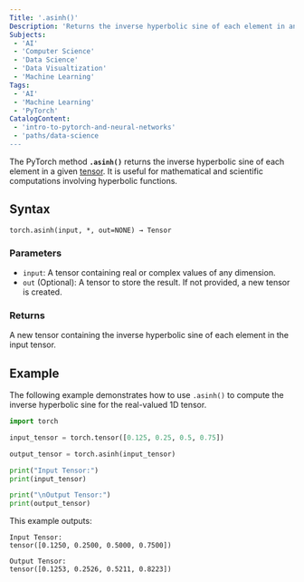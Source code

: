 ```yaml
---
Title: '.asinh()'
Description: 'Returns the inverse hyperbolic sine of each element in an input tensor.'
Subjects:
 - 'AI'
 - 'Computer Science'
 - 'Data Science'
 - 'Data Visualtization'
 - 'Machine Learning'
Tags:
 - 'AI'
 - 'Machine Learning'
 - 'PyTorch'
CatalogContent:
 - 'intro-to-pytorch-and-neural-networks'
 - 'paths/data-science
---
```


The PyTorch method **`.asinh()`** returns the inverse hyperbolic sine of each element in a given [tensor](https://www.codecademy.com/resources/docs/pytorch/tensors). It is useful for mathematical and scientific computations involving hyperbolic functions.

## Syntax

```psuedo
torch.asinh(input, *, out=NONE) → Tensor
```

### Parameters

- `input`: A tensor containing real or complex values of any dimension.
- `out` (Optional): A tensor to store the result. If not provided, a new tensor is created.

### Returns

A new tensor containing the inverse hyperbolic sine of each element in the input tensor.

## Example

The following example demonstrates how to use `.asinh()` to compute the inverse hyperbolic sine for the real-valued 1D tensor.

```py
import torch

input_tensor = torch.tensor([0.125, 0.25, 0.5, 0.75])

output_tensor = torch.asinh(input_tensor)

print("Input Tensor:")
print(input_tensor)

print("\nOutput Tensor:")
print(output_tensor)
```

This example outputs:

```shell
Input Tensor:
tensor([0.1250, 0.2500, 0.5000, 0.7500])

Output Tensor:
tensor([0.1253, 0.2526, 0.5211, 0.8223])
```
